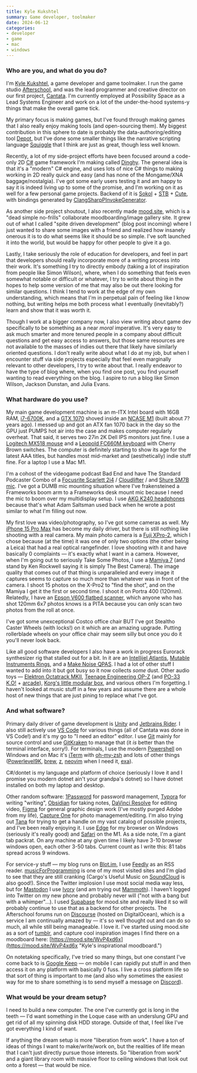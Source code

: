 ```yaml
---
title: Kyle Kukshtel
summary: Game developer, toolmaker
date: 2024-06-12
categories:
- developer
- game
- mac
- windows
---
```


### Who are you, and what do you do?

I'm [Kyle Kukshtel](https://kylekukshtel.com/ "Kyle's website."), a game developer and game toolmaker. I run the game studio [Afterschool](https://afterschool.studio/ "A video game studio."), and was the lead programmer and creative director on our first project, [Cantata][]. I'm currently employed at Possibility Space as a Lead Systems Engineer and work on a lot of the under-the-hood systems-y things that make the overall game tick.

My primary focus is making games, but I've found through making games that I also really enjoy making tools (and open-sourcing them). My biggest contribution in this sphere to date is probably the data-authoring/editing tool [Depot][], but I've done some smaller things like the narrative scripting language [Squiggle][] that I think are just as great, though less well known.

Recently, a lot of my side-project efforts have been focused around a code-only 2D [C#][c-sharp] game framework I'm making called [Dinghy][]. The general idea is that it's a "modern" C# engine, and uses lots of nice C# things to making working in 2D really quick and easy (and has none of the Mongame/XNA baggage/nostalgia). I've got some early users testing it and am happy to say it is indeed living up to some of the promise, and I'm working on it as well for a few personal game projects. Backend of it is [Sokol][] + [STB][] + [Cute][], with bindings generated by [ClangSharpPInvokeGenerator][].

As another side project shoutout, I also recently made [mood.site](https://mood.site/ "Kyle's web-based collaborative mood board service."), which is a "dead simple no-frills" collaborate moodboarding/image gallery site. It grew out of what I called "spite driven development" (blog post incoming) where I just wanted to share some images with a friend and realized how insanely onerous it is to do what seems like it should be so simple. I've soft launched it into the world, but would be happy for other people to give it a go.

Lastly, I take seriously the role of education for developers, and feel in part that developers should really incorporate more of a writing process into their work. It's something I try to directly embody (taking a lot of inspiration from people like Simon Wilson), where, when I do something that feels even somewhat notable or difficult or whatever, I try to write about thing in the hopes to help some version of me that may also be out there looking for similar questions. I think I tend to work at the edge of my own understanding, which means that I'm in perpetual pain of feeling like I know nothing, but writing helps me both process what I eventually (inevitably?) learn and show that it was worth it.

Though I work at a bigger company now, I also view writing about game dev specifically to be something as a near *moral* imperative. It's very easy to ask much smarter and more tenured people in a company about difficult questions and get easy access to answers, but those same resources are not available to the masses of indies out there that likely have similarly oriented questions. I don't really write about what I do at my job, but when I encounter stuff via side projects especially that feel even marginally relevant to other developers, I try to write about that. I really endeavor to have the type of blog where, when you find one post, you find yourself wanting to read everything on the blog. I aspire to run a blog like Simon Wilson, Jackson Dunstan, and Julia Evans.

### What hardware do you use?

My main game development machine is an m-ITX Intel board with 16GB RAM, [i7-6700K][core-i7-6700k], and a [GTX 1070][geforce-gtx-1070] shoved inside an [NCASE M1][m1] (built about 7? years ago). I messed up and got an ATX fan 1070 back in the day so the GPU just PUMPS hot air into the case and makes computer regularly overheat. That said, it serves two 27in 2K Dell IPS monitors just fine. I use a [Logitech MX518 mouse][mx518] and a [Leopold FC660M keyboard][fc660m] with Cherry Brown switches. The computer is definitely starting to show its age for the latest AAA titles, but handles most mid-market and (aesthetically) indie stuff fine. For a laptop I use a Mac M1.

I'm a cohost of the videogame podcast Bad End and have The Standard Podcaster Combo of a [Focusrite Scarlett 2i4][scarlett-2i4] / [Cloudlifter][cloudlifter-cl-1] / and [Shure SM7B mic][sm7b]. I've got a DUMB mic mounting situation where I've frakensteined a Frameworks boom arm to a Frameworks desk mount mic because I need the mic to boom over my multidisplay setup. I use [AKG K240 headphones][k240-studio] because that's what Adam Saltsman used back when he wrote a post similar to what I'm filling out now.

My first love was video/photography, so I've got some cameras as well. My [iPhone 15 Pro Max][iphone-15-pro-max] has become my daily driver, but there is still nothing like shooting with a real camera. My main photo camera is a [Fuji XPro-2][x-pro2], which I chose because (at the time) it was one of only two options (the other being a Leica) that had a real optical rangefinder. I love shooting with it and have basically 0 complaints — it's exactly what I want in a camera. However, when I'm going out to seriously Take Some Photos, I use a [Mamiya 7][7] (and stand by Ken Rockwell saying it is simply The Best Camera). The image quality that comes out of that thing is unparalleled and every image it captures seems to capture so much more than whatever was in front of the camera. I shoot 15 photos on the X-Pro2 to "find the shot", and on the Mamiya I get it the first or second time. I shoot it on Portra 400 (120mm). Relatedly, I have an [Epson V600 flatbed scanner][perfection-v600], which anyone who has shot 120mm 6x7 photos knows is a PITA because you can only scan two photos from the roll at once.

I've got some unexceptional Costco office chair BUT I've got Stealtho Caster Wheels (with locks!) on it which are an amazing upgrade. Putting rollerblade wheels on your office chair may seem silly but once you do it you'll never look back.

Like all good software developers I also have a work in progress Eurorack synthesizer rig that stalled out for a bit. In it are an [Intellijel Atlantis][atlantis], [Mutable Instruments Rings][rings], and a [Make Noise QPAS][qpas]. I had a lot of other stuff I wanted to add into it but got busy so it now collects _some_ dust. Other audio toys — [Elektron Octatrack MKII][octatrack-mkii], [Teenage Engineering OP-Z][op-z] (and [PO-33 K.O!][po-33-k.o] + [arcade][po-20-arcade]), [Korg's little modular box][volca-modular], and various others I'm forgetting. I haven't looked at music stuff in a few years and assume there are a whole host of new things that are just pining to replace what I've got.

### And what software?

Primary daily driver of game development is [Unity][] and [Jetbrains Rider][rider]. I also still actively use [VS Code][visual-studio-code] for various things (all of Cantata was done in VS Code!) and it's my go to "I need an editor" editor. I use [Git][] mainly for source control and use [GitKraken][] to manage that (it _is_ better than the terminal interface, sorry!). For terminals, I use the modern [Powershell][windows-powershell] on Windows and on Mac it's [iTerm][iterm2] with [oh-my-zsh][] and lots of other things ([Powerlevel9K][], [brew][homebrew], [z][], [neovim][] when I need it, [exa][]).

C#/dontet is my language and platform of choice (seriously I love it and I promise you modern dotnet ain't your grandpa's dotnet) so I have dotnet installed on both my laptop and desktop.

Other random software: [1Password][] for password management, [Typora][] for writing "writing", [Obsidian][] for taking notes, [DaVinci Resolve][davinci-resolve] for editing video, [Figma][] for general graphic design work (I've mostly purged Adobe from my life), [Capture One][capture-one-pro] for photo management/editing. I'm also trying out [Tana][tana-ios] for trying to get a handle on my vast catalog of possible projects, and I've been really enjoying it. I use [Edge][edge.2] for my browser on Windows (seriously it's really good) and [Safari][] on the M1. As a side note, I'm a giant tab packrat. On any machine at any given time I likely have 3-10 browser windows open, each other 3-50 tabs. Current count as I write this: 81 tabs spread across 9 windows.

For service-y stuff — my blog runs on [Blot.im][blot], I use [Feedly][] as an RSS reader. [musicForProgramming](https://musicforprogramming.net/latest/ "A website of music mixes to listen to while coding.") is one of my most visited sites and I'm glad to see that they are still cranking (Cargo's Useful Music on [SoundCloud][] is also good!). Since the Twitter implosion I use most social media way less, but for [Mastodon][] I use [Ivory][ivory-ios] (and am trying out [Mammoth][mammoth-ios]). I haven't logged into Twitter on my new phone and probably never will ("not with a bang but with a whimper"...). I used [Supabase][] for mood.site and really liked it so will probably continue to use that as a backend for other projects. The Afterschool forums run on [Discourse][] (hosted on DigitalOcean), which is a service I am continually amazed by — it's so well thought out and can do so much, all while still being manageable. I love it. I've started using mood.site as a sort of [tumblr][], and capture cool inspiration images I find there on a moodboard here: [https://mood.site/WvP4xd6x](https://mood.site/WvP4xd6x "Kyle's inspirational moodboard.")

On notetaking specifically, I've tried so many things, but one constant I've come back to is [Google Keep][google-keep] — on mobile I can rapidly put stuff in and then access it on any platform with basically 0 fuss. I live a cross platform life so that sort of thing is important to me (and also why sometimes the easiest way for me to share something is to send myself a message on [Discord][]).

### What would be your dream setup?

I need to build a new computer. The one I've currently got is long in the teeth — I'd want something in the Loque case with an underslung GPU and get rid of all my spinning disk HDD storage. Outside of that, I feel like I've got everything I kind of want.

If anything the dream setup is more "liberation from work". I have a ton of ideas of things I want to make/write/work on, but the realities of life mean that I can't just directly pursue those interests. So "liberation from work" and a giant library room with massive floor to ceiling windows that look out onto a forest — that would be nice.

[1password]: https://1password.com "Password management software for Mac OS X."
[7]: https://en.wikipedia.org/wiki/Mamiya_7 "A medium format camera."
[atlantis]: https://intellijel.com/shop/eurorack/atlantis/ "A synth module."
[blot]: https://blot.im/ "A service for easily building a website from a folder of files."
[c-sharp]: https://en.wikipedia.org/wiki/C_Sharp_(programming_language) "A compiled programming language."
[cantata]: https://store.steampowered.com/app/690370/Cantata/ "A sci-fi strategy video game."
[capture-one-pro]: https://www.captureone.com/en "Photo editing software."
[clangsharppinvokegenerator]: https://www.nuget.org/packages/ClangSharpPInvokeGenerator "Clang bindings in C#."
[cloudlifter-cl-1]: http://web.archive.org/web/20230221044907/https://www.amazon.com/Cloud-Microphones-CL-1-Cloudlifter/dp/B004MQSV04 "A microphone booster."
[core-i7-6700k]: https://corpredirect.intel.com/Redirector/404Redirector.aspx?https://ark.intel.com/products/88195/Intel-Core-i7-6700K-Processor-8M-Cache-up-to-4_20-GHz "A computer processor."
[cute]: https://github.com/RandyGaul/cute_headers "Cross-platform game-related C libraries."
[davinci-resolve]: https://www.blackmagicdesign.com/products/davinciresolve "Colour correction software."
[depot]: https://depot-editor.com/ "A structured data editor for VS Code."
[dinghy]: https://afterschool.studio/p/dinghy-year-end-2023 "A game engine."
[discord]: https://discord.com/ "A voice and text chat service."
[discourse]: https://www.discourse.org/ "An open-source discussion platform."
[edge.2]: http://web.archive.org/web/20230522022746/https://www.microsoft.com/en-us/edge "A web browser."
[exa]: https://github.com/ogham/exa "An ls replacement."
[fc660m]: https://mechanicalkeyboards.com/shop/index.php?l=product_detail&p=1496 "A mechanical keyboard."
[feedly]: https://feedly.com/ "A feed reader."
[figma]: https://www.figma.com/ "A collaborative design prototype service."
[geforce-gtx-1070]: https://www.nvidia.com/en-us/geforce/10-series/ "A graphics card."
[git]: https://git-scm.com/ "A version control system."
[gitkraken]: https://www.gitkraken.com/ "A Git client."
[google-keep]: https://en.wikipedia.org/wiki/Google_Keep "A note-taking service."
[homebrew]: https://brew.sh/ "Command-line package manager for Mac OS X."
[iphone-15-pro-max]: https://en.wikipedia.org/wiki/IPhone_15_Pro "A 6.7 inch iOS smartphone."
[iterm2]: https://iterm2.com/ "An alternative terminal application for Mac OS X."
[ivory-ios]: https://tapbots.com/ivory/ "A Mastodon client for iOS."
[k240-studio]: https://www.akg.com/headphones/professional-headphones/K240-Studio.html "On-ear headphones."
[m1]: https://ncased.com/products/m1-classic "A metal PC case."
[mammoth-ios]: https://apps.apple.com/au/app/mammoth-for-mastodon/id1667573899 "A Mastodon client app."
[mastodon]: https://mastodon.social/about "A decentralised social network."
[mx518]: https://support.logi.com/hc/en-us/articles/360024697834--Downloads-MX518-Optical-Gaming-Mouse "A gaming mouse."
[neovim]: https://neovim.io/ "A refactored vim."
[obsidian]: https://obsidian.md/ "Note-taking software."
[octatrack-mkii]: https://www.elektron.se/octratrack-mkii-explorer "An 8 track sampler."
[oh-my-zsh]: https://github.com/ohmyzsh/ohmyzsh "A framework of extensions and themes for the zsh shell."
[op-z]: https://teenage.engineering/products/op-z "A 16 track synth."
[perfection-v600]: http://web.archive.org/web/20230407224546/http://www.amazon.com/Epson-B11B198011-Perfection-Photo-Scanner/dp/B002OEBMRU/ "A photo scanner."
[po-20-arcade]: https://teenage.engineering/store/po-20/ "An arcade synth/sequencer device."
[po-33-k.o]: https://teenage.engineering/store/po-33/ "A micro audio sampler."
[powerlevel9k]: https://github.com/Powerlevel9k/powerlevel9k "A theme for zsh."
[qpas]: http://www.makenoisemusic.com/modules/qpas/ "A synth module."
[rider]: https://www.jetbrains.com/rider/ "A .NET IDE."
[rings]: https://pichenettes.github.io/mutable-instruments-documentation/modules/rings/ "A synth module."
[safari]: https://www.apple.com/safari/ "A fast web browser."
[scarlett-2i4]: http://web.archive.org/web/20180808200531/http://us.focusrite.com:80/usb-audio-interfaces/scarlett-2i4 "A USB audio interface."
[sm7b]: http://web.archive.org/web/20190411150954/http://www.shure.com/americas/products/microphones/sm/sm7b-vocal-microphone "A dynamic microphone."
[sokol]: https://github.com/floooh/sokol "A cross-platform standard C library."
[soundcloud]: https://soundcloud.com/ "An audio creation and sharing service."
[squiggle]: https://github.com/afterschoolstudio/squiggle "A scripting language for games."
[stb]: https://github.com/nothings/stb "A collection of handy C/C++ libraries."
[supabase]: https://supabase.com/ "A hosted database and authentication service for web apps."
[tana-ios]: https://get.tana.app/en/ "An inventory tracking app."
[tumblr]: https://www.tumblr.com/ "An online personal publishing platform."
[typora]: https://typora.io/ "A web-based Markdown editor."
[unity]: https://unity.com/products "A cross-platform game development tool."
[visual-studio-code]: https://code.visualstudio.com/ "A development IDE."
[volca-modular]: https://www.korg.com/au/products/dj/volca_modular/ "A semi-modular synth."
[windows-powershell]: https://en.wikipedia.org/wiki/Windows_PowerShell "A shell and scripting language for Windows."
[x-pro2]: https://en.wikipedia.org/wiki/Fujifilm_X-Pro2 "A 24.3 megapixel mirrorless camera."
[z]: https://github.com/rupa/z "A command-line tool for quickly moving between directories."

